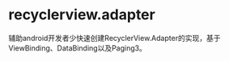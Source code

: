 # recyclerview.adapter
辅助android开发者少快速创建RecyclerView.Adapter的实现，基于ViewBinding、DataBinding以及Paging3。
